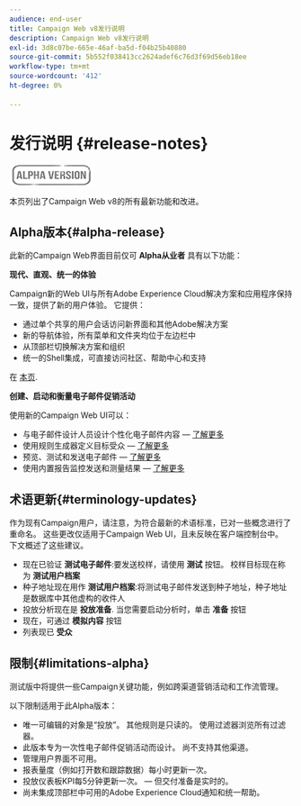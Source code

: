 ```yaml
---
audience: end-user
title: Campaign Web v8发行说明
description: Campaign Web v8发行说明
exl-id: 3d8c07be-665e-46af-ba5d-f04b25b40880
source-git-commit: 5b552f038413cc2624adef6c76d3f69d56eb18ee
workflow-type: tm+mt
source-wordcount: '412'
ht-degree: 0%

---
```


# 发行说明 {#release-notes}

![](../assets/do-not-localize/badge.png)

本页列出了Campaign Web v8的所有最新功能和改进。

## Alpha版本{#alpha-release}

此新的Campaign Web界面目前仅可 **Alpha从业者** 具有以下功能：

**现代、直观、统一的体验**

Campaign新的Web UI与所有Adobe Experience Cloud解决方案和应用程序保持一致，提供了新的用户体验。 它提供：

* 通过单个共享的用户会话访问新界面和其他Adobe解决方案
* 新的导航体验，所有菜单和文件夹均位于左边栏中
* 从顶部栏切换解决方案和组织
* 统一的Shell集成，可直接访问社区、帮助中心和支持
<!--
No search and pulse notifications in Alpha
-->

在 [本页](../get-started/user-interface.md).

**创建、启动和衡量电子邮件促销活动**

使用新的Campaign Web UI可以：

* 与电子邮件设计人员设计个性化电子邮件内容 —  [了解更多](../content/edit-content.md)
* 使用规则生成器定义目标受众 —  [了解更多](../audience/about-audiences.md)
* 预览、测试和发送电子邮件 —  [了解更多](../monitor/prepare-send.md)
* 使用内置报告监控发送和测量结果 —  [了解更多](../reporting/reports.md)

<!--
add info somewhere to remind users that
* they still have access to their console (+ link to v8 console doc)
* they keep their existing data (example: will be able to use their existing delivery templates to create deliveries)
-->


## 术语更新{#terminology-updates}

作为现有Campaign用户，请注意，为符合最新的术语标准，已对一些概念进行了重命名。 这些更改仅适用于Campaign Web UI，且未反映在客户端控制台中。 下文概述了这些建议。

* 现在已验证 **测试电子邮件**:要发送校样，请使用 **测试** 按钮。 校样目标现在称为 **测试用户档案**
* 种子地址现在用作 **测试用户档案**:将测试电子邮件发送到种子地址，种子地址是数据库中其他虚构的收件人
* 投放分析现在是 **投放准备**. 当您需要启动分析时，单击 **准备** 按钮
* 现在，可通过 **模拟内容** 按钮
* 列表现已 **受众**

## 限制{#limitations-alpha}

测试版中将提供一些Campaign关键功能，例如跨渠道营销活动和工作流管理。

以下限制适用于此Alpha版本：

* 唯一可编辑的对象是“投放”。 其他规则是只读的。 使用过滤器浏览所有过滤器。
* 此版本专为一次性电子邮件促销活动而设计。 尚不支持其他渠道。
* 管理用户界面不可用。
* 报表量度（例如打开数和跟踪数据）每小时更新一次。
* 投放仪表板KPI每5分钟更新一次。  — 但交付准备是实时的。
* 尚未集成顶部栏中可用的Adobe Experience Cloud通知和统一帮助。

